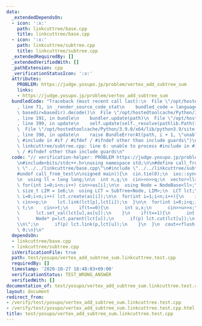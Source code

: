 ```yaml
---
data:
  _extendedDependsOn:
  - icon: ':x:'
    path: linkcuttree/base.cpp
    title: linkcuttree/base.cpp
  - icon: ':x:'
    path: linkcuttree/subtree.cpp
    title: linkcuttree/subtree.cpp
  _extendedRequiredBy: []
  _extendedVerifiedWith: []
  _pathExtension: cpp
  _verificationStatusIcon: ':x:'
  attributes:
    PROBLEM: https://judge.yosupo.jp/problem/vertex_add_subtree_sum
    links:
    - https://judge.yosupo.jp/problem/vertex_add_subtree_sum
  bundledCode: "Traceback (most recent call last):\n  File \"/opt/hostedtoolcache/Python/3.9.0/x64/lib/python3.9/site-packages/onlinejudge_verify/documentation/build.py\"\
    , line 71, in _render_source_code_stat\n    bundled_code = language.bundle(stat.path,\
    \ basedir=basedir).decode()\n  File \"/opt/hostedtoolcache/Python/3.9.0/x64/lib/python3.9/site-packages/onlinejudge_verify/languages/cplusplus.py\"\
    , line 191, in bundle\n    bundler.update(path)\n  File \"/opt/hostedtoolcache/Python/3.9.0/x64/lib/python3.9/site-packages/onlinejudge_verify/languages/cplusplus_bundle.py\"\
    , line 399, in update\n    self.update(self._resolve(pathlib.Path(included), included_from=path))\n\
    \  File \"/opt/hostedtoolcache/Python/3.9.0/x64/lib/python3.9/site-packages/onlinejudge_verify/languages/cplusplus_bundle.py\"\
    , line 398, in update\n    raise BundleErrorAt(path, i + 1, \"unable to process\
    \ #include in #if / #ifdef / #ifndef other than include guards\")\nonlinejudge_verify.languages.cplusplus_bundle.BundleErrorAt:\
    \ linkcuttree/subtree.cpp: line 6: unable to process #include in #if / #ifdef\
    \ / #ifndef other than include guards\n"
  code: "// verification-helper: PROBLEM https://judge.yosupo.jp/problem/vertex_add_subtree_sum\n\
    \n#include<bits/stdc++.h>\nusing namespace std;\n\n#define call_from_test\n#include\
    \ \"../../linkcuttree/base.cpp\"\n#include \"../../linkcuttree/subtree.cpp\"\n\
    #undef call_from_test\n\nsigned main(){\n  cin.tie(0);\n  ios::sync_with_stdio(0);\n\
    \n  using ll = long long;\n\n  int n,q;\n  cin>>n>>q;\n  vector<ll> as(n);\n \
    \ for(int i=0;i<n;i++) cin>>as[i];\n\n  using Node = NodeBase<ll>;\n  constexpr\
    \ size_t LIM = 1e6;\n  using LCT = SubTree<Node, LIM>;\n  LCT lct;\n\n  for(int\
    \ i=0;i<n;i++) lct.create(as[i]);\n\n  for(int i=1;i<n;i++){\n    int p;\n   \
    \ cin>>p;\n    lct.link(lct[p],lct[i]);\n  }\n\n  for(int i=0;i<q;i++){\n    int\
    \ t;\n    cin>>t;\n    if(t==0){\n      int u,x;\n      cin>>u>>x;\n      as[u]+=x;\n\
    \      lct.set_val(lct[u],as[u]);\n    }\n    if(t==1){\n      int u;\n      cin>>u;\n\
    \      Node* p=lct.parent(lct[u]);\n      if(p) lct.cut(lct[u]);\n      cout<<lct.query(lct[u])<<\"\
    \\n\";\n      if(p) lct.link(p,lct[u]);\n    }\n  }\n  cout<<flush;\n  return\
    \ 0;\n}\n"
  dependsOn:
  - linkcuttree/base.cpp
  - linkcuttree/subtree.cpp
  isVerificationFile: true
  path: test/yosupo/vertex_add_subtree_sum.linkcuttree.test.cpp
  requiredBy: []
  timestamp: '2020-10-27 18:48:03+09:00'
  verificationStatus: TEST_WRONG_ANSWER
  verifiedWith: []
documentation_of: test/yosupo/vertex_add_subtree_sum.linkcuttree.test.cpp
layout: document
redirect_from:
- /verify/test/yosupo/vertex_add_subtree_sum.linkcuttree.test.cpp
- /verify/test/yosupo/vertex_add_subtree_sum.linkcuttree.test.cpp.html
title: test/yosupo/vertex_add_subtree_sum.linkcuttree.test.cpp
---
```

